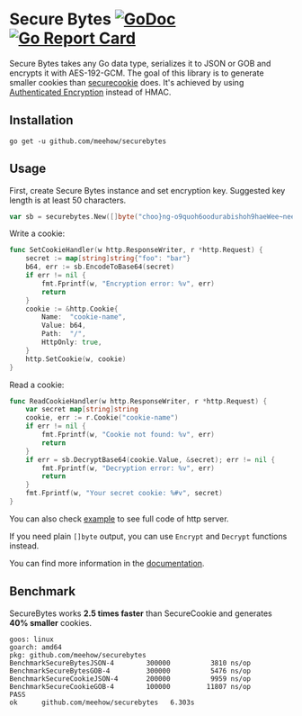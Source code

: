 # Secure Bytes [![GoDoc](https://godoc.org/github.com/github.com/meehow/securebytes?status.svg)](http://godoc.org/github.com/meehow/securebytes) [![Go Report Card](https://goreportcard.com/badge/github.com/meehow/securebytes)](https://goreportcard.com/report/github.com/meehow/securebytes#SecureBytes)

Secure Bytes takes any Go data type, serializes it to JSON or GOB and encrypts it with AES-192-GCM.
The goal of this library is to generate smaller cookies than [securecookie](https://github.com/gorilla/securecookie) does.
It's achieved by using [Authenticated Encryption](https://en.wikipedia.org/wiki/Authenticated_encryption) instead of HMAC.

## Installation

```
go get -u github.com/meehow/securebytes
```

## Usage

First, create Secure Bytes instance and set encryption key.
Suggested key length is at least 50 characters.

```go
var sb = securebytes.New([]byte("choo}ng-o9quoh6oodurabishoh9haeWee~neeyaRoqu6Chue1"))
```

Write a cookie:

```go
func SetCookieHandler(w http.ResponseWriter, r *http.Request) {
	secret := map[string]string{"foo": "bar"}
	b64, err := sb.EncodeToBase64(secret)
	if err != nil {
		fmt.Fprintf(w, "Encryption error: %v", err)
		return
	}
	cookie := &http.Cookie{
		Name:  "cookie-name",
		Value: b64,
		Path:  "/",
		HttpOnly: true,
	}
	http.SetCookie(w, cookie)
}
```

Read a cookie:

```go
func ReadCookieHandler(w http.ResponseWriter, r *http.Request) {
	var secret map[string]string
	cookie, err := r.Cookie("cookie-name")
	if err != nil {
		fmt.Fprintf(w, "Cookie not found: %v", err)
		return
	}
	if err = sb.DecryptBase64(cookie.Value, &secret); err != nil {
		fmt.Fprintf(w, "Decryption error: %v", err)
		return
	}
	fmt.Fprintf(w, "Your secret cookie: %#v", secret)
}
```

You can also check [example](examples/cookie.go) to see full code of http server.

If you need plain `[]byte` output, you can use `Encrypt` and `Decrypt` functions instead.

You can find more information in the [documentation](https://godoc.org/github.com/meehow/securebytes#SecureBytes).

## Benchmark

SecureBytes works **2.5 times faster** than SecureCookie and generates **40% smaller** cookies.

```
goos: linux
goarch: amd64
pkg: github.com/meehow/securebytes
BenchmarkSecureBytesJSON-4    	  300000	      3810 ns/op
BenchmarkSecureBytesGOB-4     	  300000	      5476 ns/op
BenchmarkSecureCookieJSON-4   	  200000	      9959 ns/op
BenchmarkSecureCookieGOB-4    	  100000	     11807 ns/op
PASS
ok  	github.com/meehow/securebytes	6.303s
```
